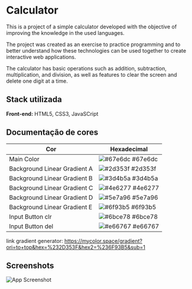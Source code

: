 
# Calculator

This is a project of a simple calculator developed with the objective of improving the knowledge in the used languages.

 The project was created as an exercise to practice programming and to better understand how these technologies can be used together to create interactive web applications. 
 
 The calculator has basic operations such as addition, subtraction, multiplication, and division, as well as features to clear the screen and delete one digit at a time.

## Stack utilizada

**Front-end:** HTML5, CSS3, JavaSCript

## Documentação de cores

| Cor               | Hexadecimal                                                |
| ----------------- | ---------------------------------------------------------------- |
| Main Color    | ![#67e6dc](https://via.placeholder.com/10/67e6dc?text=+) #67e6dc |
| Background Linear Gradient A       | ![#2d353f](https://via.placeholder.com/10/2d353f?text=+) #2d353f |
| Background Linear Gradient B       | ![#3d4b5a](https://via.placeholder.com/10/3d4b5a?text=+) #3d4b5a |
| Background Linear Gradient C       | ![#4e6277](https://via.placeholder.com/10/4e6277?text=+) #4e6277 |
| Background Linear Gradient D       | ![#5e7a96](https://via.placeholder.com/10/5e7a96?text=+) #5e7a96 |
| Background Linear Gradient E       | ![#6f93b5](https://via.placeholder.com/10/6f93b5?text=+) #6f93b5 |
| Input Button clr       | ![#6bce78](https://via.placeholder.com/10/6bce78?text=+) #6bce78 |
| Input Button del        | ![#e66767](https://via.placeholder.com/10/e66767?text=+) #e66767 |


link gradient generator: https://mycolor.space/gradient?ori=to+top&hex=%232D353F&hex2=%236F93B5&sub=1

## Screenshots

![App Screenshot](https://live.staticflickr.com/65535/52859585438_c0efba0b3e_z.jpg)


